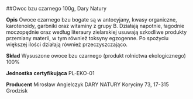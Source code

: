 ##Owoc bzu czarnego 100g, Dary Natury

**Opis** Owoce czarnego bzu bogate są w antocyjany, kwasy organiczne, karotenoidy, garbniki oraz witaminy z grupy B. Działają napotnie, łagodnie moczopędnie oraz według literaury zielarskiej usuwają szkodliwe produkty przemiany materii, w tym również toksyny egzogenne. Po spożyciu większej ilości działają również przeczyszczająco. 

**Skład** Wysuszone owoce bzu czarnego (produkt rolnictwa ekologicznego) 100%

**Jednostka certyfikująca** PL-EKO-01

**Producent** Mirosław Angielczyk DARY NATURY
Koryciny 73, 17-315 Grodzisk